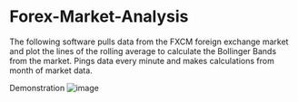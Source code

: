 # Forex-Market-Analysis
The following software pulls data from the FXCM foreign exchange market and plot the lines of the rolling average to calculate the Bollinger Bands from the market. Pings data every minute and makes calculations from month of market data.

Demonstration
![image](https://user-images.githubusercontent.com/71856219/184430500-09b3d83f-8c87-4fef-abf7-20e77b6e7f14.png)
